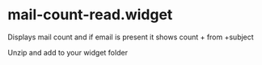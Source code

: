 # mail-count-read.widget
Displays mail count and if email is present it shows count + from +subject

Unzip and add to your widget folder
